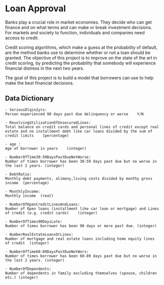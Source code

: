 # Loan Approval

Banks play a crucial role in market economies. They decide who can get finance and on what terms and can make or break investment decisions. For markets and society to function, individuals and companies need access to credit. 

Credit scoring algorithms, which make a guess at the probability of default, are the method banks use to determine whether or not a loan should be granted. The objective of this project is to improve on the state of the art in credit scoring, by predicting the probability that somebody will experience financial distress in the next two years.

The goal of this project is to build a model that borrowers can use to help make the best financial decisions.

## Data Dictionary
    - SeriousDlqin2yrs:	
    Person experienced 90 days past due delinquency or worse 	Y/N

    - RevolvingUtilizationOfUnsecuredLines:
    Total balance on credit cards and personal lines of credit except real estate and no installment debt like car loans divided by the sum of credit limits	(percentage)

    - age :	
    Age of borrower in years	(integer)

    - NumberOfTime30-59DaysPastDueNotWorse:
    Number of times borrower has been 30-59 days past due but no worse in the last 2 years.	(integer)

    - DebtRatio: 
    Monthly debt payments, alimony,living costs divided by monthy gross income	(percentage)

    - MonthlyIncome:	
    Monthly income	(real)

    - NumberOfOpenCreditLinesAndLoans:	
    Number of Open loans (installment like car loan or mortgage) and Lines of credit (e.g. credit cards)	(integer)

    - NumberOfTimes90DaysLate:	
    Number of times borrower has been 90 days or more past due.	(integer)

    - NumberRealEstateLoansOrLines:	
    Number of mortgage and real estate loans including home equity lines of credit	(integer)

    - NumberOfTime60-89DaysPastDueNotWors:	
    Number of times borrower has been 60-89 days past due but no worse in the last 2 years.	(integer)

    - NumberOfDependents:	
    Number of dependents in family excluding themselves (spouse, children etc.)	(integer)

